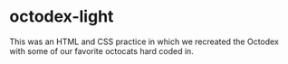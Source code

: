 # octodex-light
This was an HTML and CSS practice in which we recreated the Octodex with some of our favorite octocats hard coded in.
